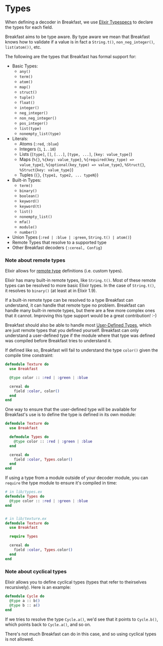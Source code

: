 # Types

When defining a decoder in Breakfast, we use [Elixir Typespecs](https://hexdocs.pm/elixir/typespecs.html) to declare the types for each field.

Breakfast aims to be type aware. By type aware we mean that Breakfast knows how to validate if a value is in fact a `String.t()`, `non_neg_integer()`, `list(atom())`, etc.

The following are the types that Breakfast has formal support for:

  - Basic Types:
    - `any()`
    - `term()`
    - `atom()`
    - `map()`
    - `struct()`
    - `tuple()`
    - `float()`
    - `integer()`
    - `neg_integer()`
    - `non_neg_integer()`
    - `pos_integer()`
    - `list(type)`
    - `nonempty_list(type)`
  - Literals:
    - Atoms (`:red`, `:blue`)
    - Integers (`1`, `1..10`)
    - Lists (`[type]`, `[]`, `[...]`, `[type, ...]`, `[key: value_type]`)
    - Maps (`%{}`, `%{key: value_type}`, `%{required(key_type) => value_type}`, `%{optional(key_type) => value_type}`, `%Struct{}`, `%Struct{key: value_type}`)
    - Tuples (`{}`, `{type1, type2, ... typeN}`)
  - Built-in Types:
    - `term()`
    - `binary()`
    - `boolean()`
    - `keyword()`
    - `keyword(t)`
    - `list()`
    - `nonempty_list()`
    - `mfa()`
    - `module()`
    - `number()`
  - Union Types (`:red | :blue | :green`, `String.t() | atom()`)
  - Remote Types that resolve to a supported type
  - Other Breakfast decoders `{:cereal, Config}`

### Note about remote types

Elixir allows for [remote type](https://hexdocs.pm/elixir/typespecs.html#remote-types) definitions (i.e. custom types).

Elixir has many built-in remote types, like `String.t()`. Most of these remote types can be resolved to more basic Elixir types. In the case of `String.t()`, it resolves to `binary()` (at least at in Elixir 1.9).

If a built-in remote type can be resolved to a type Breakfast can understand, it can handle that remote type no problem. Breakfast can handle many built-in remote types, but there are a few more complex ones that it cannot. Improving this type support would be a great contribution! :-)

Breakfast should also be able to handle most [User-Defined Types](https://hexdocs.pm/elixir/typespecs.html#user-defined-types), which are just remote types that you defined yourself. Breakfast can only understand a user-defined type if the module where that type was defined was compiled before Breakfast tries to understand it.

If defined like so, Breakfast will fail to understand the type `color()` given the compile time constraint:

```elixir
defmodule Texture do
  use Breakfast

  @type color :: :red | :green | :blue

  cereal do
    field :color, color()
  end
end
```

One way to ensure that the user-defined type will be available for Breakfast's use is to define the type is defined in its own module:

<!--- MARKDOWN_TEST_START -->
```elixir
defmodule Texture do
  use Breakfast

  defmodule Types do
    @type color :: :red | :green | :blue
  end

  cereal do
    field :color, Types.color()
  end
end
```
<!--- MARKDOWN_TEST_END -->

If using a type from a module outside of your decoder module, you can `require` the type module to ensure it's compiled in time:

<!--- MARKDOWN_TEST_START -->
```elixir
# in lib/types.ex
defmodule Types do
  @type color :: :red | :green | :blue
end


# in lib/texture.ex
defmodule Texture do
  use Breakfast

  require Types

  cereal do
    field :color, Types.color()
  end
end
```
<!--- MARKDOWN_TEST_END -->


### Note about cyclical types

Elixir allows you to define cyclical types (types that refer to theirselves recursively). Here is an example:

<!--- MARKDOWN_TEST_START -->
```elixir
defmodule Cycle do
  @type a :: b()
  @type b :: a()
end
```
<!--- MARKDOWN_TEST_END -->

If we tries to resolve the type `Cycle.a()`, we'd see that it points to `Cycle.b()`, which points back to `Cycle.a()`, and so on.

There's not much Breakfast can do in this case, and so using cyclical types is not allowed.

